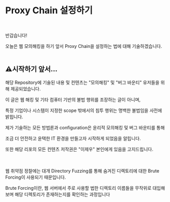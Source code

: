 # Proxy Chain 설정하기

<br/>

반갑습니다! <br/>

오늘은 웹 모의해킹을 하기 앞서 Proxy Chain을 설정하는 법에 대해 기술하겠습니다. <br/><br/>

## ⚠️시작하기 앞서...

해당 Repository에 기술된 내용 및 컨텐츠는 "모의해킹" 및 "버그 바운티" 유저들을 위해 제공되었습니다.<br/>

이 글은 웹 해킹 및 기타 컴퓨터 기반의 불법 행위를 조장하는 글이 아니며, <br/>

특정 기업이나 시스템이 지정한 scope 밖에서의 침투 행위는 명백한 불법임을 사전에 밝힙니다.<br/>

제가 기술하는 모든 방법론과 configuration은 윤리적 모의해킹 및 버그 바운티를 통해 <br/>

조금 더 안전하고 윤택한 IT 환경을 만들고자 시작하게 되었음을 알립니다. <br/>

또한 해당 리포의 모든 컨텐츠 저작권은 "이제우" 본인에게 있음을 고지드립니다.<br/>

<br/>
<br/>
웹 취약점 정찰에는 대개 Directory Fuzzing를 통해 숨겨진 디렉토리에 대한 Brute Forcing이 사용되기 때문입니다.<br/>

Brute Forcing이란, 웹 서버에서 주로 사용할 법한 디렉토리 이름들을 무작위로 
대입해보며 해당 디렉토리가 존재하는지를 확인하는 과정입니다<br/>



